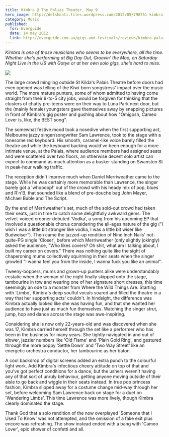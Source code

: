 ```yaml
---
title: Kimbra @ The Palias Theater, May 9
hero_image: http://delshanti.files.wordpress.com/2012/05/798751-kimbra.jpg?w=620
category: Music
published:
  for: Everguide
  date: 14 may 2012
  link: http://everguide.com.au/gigs-and-festivals/reviews/kimbra-palais-theatre-may-9.aspx
---
```


*Kimbra is one of those musicians who seems to be everywhere, all the time. Whether she's performing at Big Day Out, Groovin' the Moo, on Saturday Night Live in the US with Gotye or at her own solo gigs, she's hard to miss.*

![](http://delshanti.files.wordpress.com/2012/05/798751-kimbra.jpg)

The large crowd mingling outside St Kilda's Palais Theatre before doors had even opened was telling of the Kiwi-born songstress' impact over the music world. The more mature punters, some of whom admitted to having come straight from their 9-to-5 city jobs, would be forgiven for thinking that the clusters of chatty pre-teens were on their way to Luna Park next door, but the (mainly female) youngsters gave themselves away by snapping pictures in front of Kimbra's gig poster and gushing about how "Omigosh, Cameo Lover is, like, the BEST song".

The somewhat festive mood took a nosedive when the first supporting act, Melbourne jazzy singer/songwriter Sam Lawrence, took to the stage with a lonesome red keyboard. His smooth, caramel-like voice barely filled the theatre and while the keyboard backing would've been enough for a more intimate venue, at the Palais, where audience members had assigned seats and were scattered over two floors, an otherwise decent solo artist can expect to command as much attention as a busker standing on Swanston St in peak-hour walking traffic.

The reception didn't improve much when Daniel Merriweather came to the stage. While he was certainly more memorable than Lawrence, the singer barely got a 'whoooop!' out of the crowd with his heady mix of pop, blues and R'n'B, that sounded like a blend of pre-douche bag John Mayer, Michael Buble and The Script.

By the end of Merriweather's set, much of the sold-out crowd had taken their seats, just in time to catch some delightfully awkward gems. The velvet-voiced crooner debuted 'Vodka', a song from his upcoming EP that involved a questionable chorus considering the all-ages nature of the gig ("I wish I was a little bit stronger like vodka, I was a little bit wiser like Budweiser"). Then came the jazzed-up rendition of Nine Inch Nails' not-quite-PG single 'Closer', before which Merriweather (only slightly jokingly) asked the audience, "Who likes covers? Oh shit, what am I talking about, I built my career on covers." There was nothing quite like the sight of chaperoning mums collectively squirming in their seats when the singer growled "I wanna feel you from the inside, I wanna fuck you like an animal".

Tweeny-boppers, mums and grown-up punters alike were understandably ecstatic when the woman of the night finally skipped onto the stage, tambourine in tow and wearing one of her signature short dresses, this time seemingly an ode to a monster from Where the Wild Things Are. Starting with 'Limbo', Kimbra's deep soulful vocals soared and filled the theatre in a way that her supporting acts' couldn't. In hindsight, the difference was Kimbra actually looked like she was having fun, and that she wanted her audience to have just as much fun themselves. Watching the singer strut, jump, hop and dance across the stage was awe-inspiring.

Considering she is now only 22-years-old and was discovered when she was 17, Kimbra carried herself through the set like a performer who has been in the business for many years. She tightly navigated in and out of slower, jazzier numbers like 'Old Flame' and 'Plain Gold Ring', and gestured through the more poppy 'Settle Down' and 'Two Way Street' like an energetic orchestra conductor, her tambourine as her baton.

A cool backdrop of digital screens added an extra punch to the colourful light work. Add Kimbra's infectious cheery attitude on top of that and you've got perfect conditions for a dance, but the ushers weren't having any of that sort of unruly behaviour, getting anyone moving outside of their aisle to go back and wiggle in their seats instead. In true pop princess fashion, Kimbra slipped away for a costume change mid-way through her set, before welcoming Sam Lawrence back on stage for a duet on 'Wandering Limbs'. This time Lawrence was more lively, though Kimbra clearly dominated the stage.

Thank God that a solo rendition of the now overplayed 'Someone that I Used To Know' was not attempted, and the omission of a fake exit plus encore was refreshing. The show instead ended with a bang with 'Cameo Lover', epic shower of confetti and all.